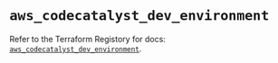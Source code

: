 # `aws_codecatalyst_dev_environment`

Refer to the Terraform Registory for docs: [`aws_codecatalyst_dev_environment`](https://registry.terraform.io/providers/hashicorp/aws/5.12.0/docs/resources/codecatalyst_dev_environment).
